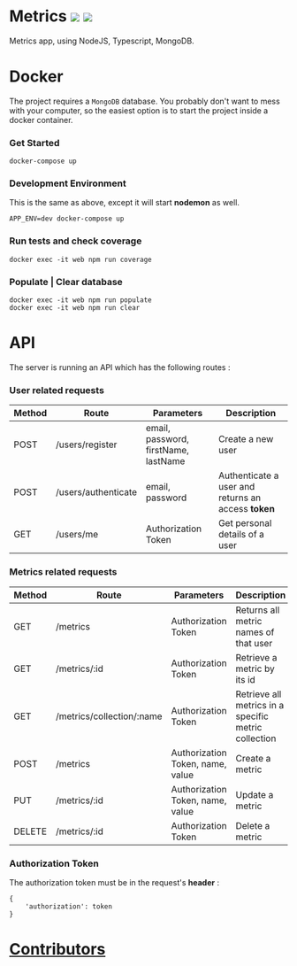 # Metrics <a href="https://travis-ci.com/EloiAncellin/FinalProjectNode"><img src="https://travis-ci.com/EloiAncellin/FinalProjectNode.svg?branch=master&kill_cache=1" /></a> <a href="https://coveralls.io/github/EloiAncellin/FinalProjectNode?branch=master"><img src="https://coveralls.io/repos/github/EloiAncellin/FinalProjectNode/badge.svg?branch=master&kill_cache=1" /></a>


Metrics app, using NodeJS, Typescript, MongoDB.

# Docker

The project requires a `MongoDB` database. You probably don't want to mess with your computer, so the easiest option is to start the project inside a docker container.

### Get Started

```
docker-compose up
```

### Development Environment

This is the same as above, except it will start **nodemon** as well.

```
APP_ENV=dev docker-compose up
```

### Run tests and check coverage

```
docker exec -it web npm run coverage
```

### Populate | Clear database

```
docker exec -it web npm run populate
docker exec -it web npm run clear
```

# API

The server is running an API which has the following routes :

### User related requests

| Method | Route | Parameters | Description |
| - | - | - | - |
| POST | /users/register | email, password, firstName, lastName | Create a new user |
| POST | /users/authenticate | email, password | Authenticate a user and returns an access **token** |
| GET | /users/me | Authorization Token | Get personal details of a user |

### Metrics related requests

| Method | Route | Parameters | Description |
| - | - | - | - |
| GET | /metrics | Authorization Token | Returns all metric names of that user |
| GET | /metrics/:id | Authorization Token | Retrieve a metric by its id |
| GET | /metrics/collection/:name | Authorization Token | Retrieve all metrics in a specific metric collection |
| POST | /metrics | Authorization Token, name, value | Create a metric |
| PUT | /metrics/:id | Authorization Token, name, value | Update a metric |
| DELETE | /metrics/:id | Authorization Token | Delete a metric |

### Authorization Token

The authorization token must be in the request's **header** :

```
{
    'authorization': token
}
```

# [Contributors](https://github.com/EloiAncellin/FinalProjectNode/blob/master/CONTRIBUTORS.md)
